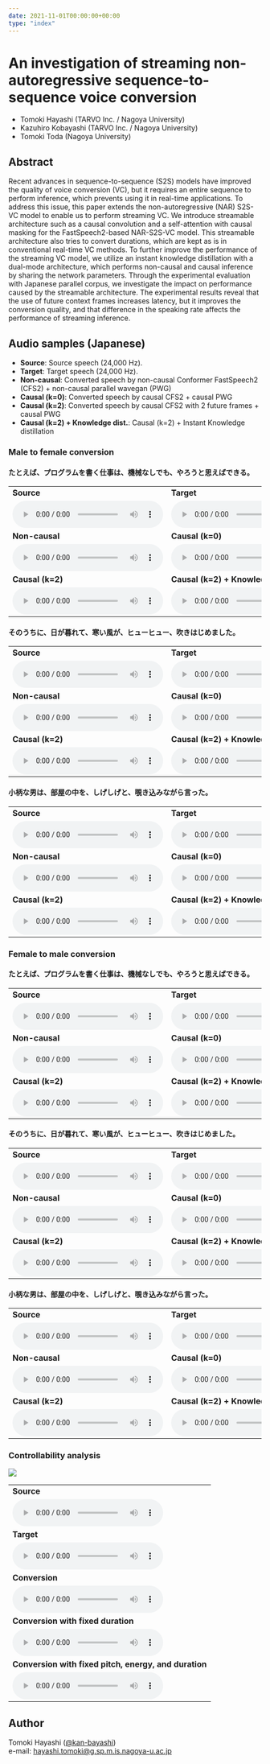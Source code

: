 ```yaml
---
date: 2021-11-01T00:00:00+00:00
type: "index"
---
```


# An investigation of streaming non-autoregressive sequence-to-sequence voice conversion

- Tomoki Hayashi (TARVO Inc. / Nagoya University)
- Kazuhiro Kobayashi (TARVO Inc. / Nagoya University)
- Tomoki Toda (Nagoya University)

## Abstract

Recent advances in sequence-to-sequence (S2S) models have improved the quality of voice conversion (VC), but it requires an entire sequence to perform inference, which prevents using it in real-time applications. To address this issue, this paper extends the non-autoregressive (NAR) S2S-VC model to enable us to perform streaming VC. We introduce streamable architecture such as a causal convolution and a self-attention with causal masking for the FastSpeech2-based NAR-S2S-VC model. This streamable architecture also tries to convert durations, which are kept as is in conventional real-time VC methods. To further improve the performance of the streaming VC model, we utilize an instant knowledge distillation with a dual-mode architecture, which performs non-causal and causal inference by sharing the network parameters. Through the experimental evaluation with Japanese parallel corpus, we investigate the impact on performance caused by the streamable architecture. The experimental results reveal that the use of future context frames increases latency, but it improves the conversion quality, and that difference in the speaking rate affects the performance of streaming inference.

## Audio samples (Japanese)

- **Source**: Source speech (24,000 Hz).
- **Target**: Target speech (24,000 Hz).
- **Non-causal**: Converted speech by non-causal Conformer FastSpeech2 (CFS2) + non-causal parallel wavegan (PWG)
- **Causal (k=0)**: Converted speech by causal CFS2 + causal PWG
- **Causal (k=2)**: Converted speech by causal CFS2 with 2 future frames + causal PWG
- **Causal (k=2) + Knowledge dist.**: Causal (k=2) + Instant Knowledge distillation

### Male to female conversion

#### たとえば、プログラムを書く仕事は、機械なしでも、やろうと思えばできる。

|     |     |
| --- | --- |
| **Source** | **Target** |
|<audio controls="" ><source src="wav/ashela_gt/ETRAB00976.wav"/></audio>|<audio controls="" ><source src="wav/hazumi_gt/ETRAB00976.wav"/></audio>|
| **Non-causal** | **Causal (k=0)** |
|<audio controls="" ><source src="wav/hazumi_noncausal_pwg/ETRAB00976.wav"/></audio>|<audio controls="" ><source src="wav/hazumi_causal_cpwg_hfd/ETRAB00976.wav"/></audio>|
| **Causal (k=2)** | **Causal (k=2) + Knowledge dist.** |
|<audio controls="" ><source src="wav/hazumi_causal_future_cpwg_hfd/ETRAB00976.wav"/></audio>|<audio controls="" ><source src="wav/hazumi_switch_causal_future_cpwg_hfd/ETRAB00976.wav"/></audio>|

#### そのうちに、日が暮れて、寒い風が、ヒューヒュー、吹きはじめました。

|     |     |
| --- | --- |
| **Source** | **Target** |
|<audio controls="" ><source src="wav/ashela_gt/ETRAB00982.wav"/></audio>|<audio controls="" ><source src="wav/hazumi_gt/ETRAB00982.wav"/></audio>|
| **Non-causal** | **Causal (k=0)** |
|<audio controls="" ><source src="wav/hazumi_noncausal_pwg/ETRAB00982.wav"/></audio>|<audio controls="" ><source src="wav/hazumi_causal_cpwg_hfd/ETRAB00982.wav"/></audio>|
| **Causal (k=2)** | **Causal (k=2) + Knowledge dist.** |
|<audio controls="" ><source src="wav/hazumi_causal_future_cpwg_hfd/ETRAB00982.wav"/></audio>|<audio controls="" ><source src="wav/hazumi_switch_causal_future_cpwg_hfd/ETRAB00982.wav"/></audio>|

#### 小柄な男は、部屋の中を、しげしげと、覗き込みながら言った。

|     |     |
| --- | --- |
| **Source** | **Target** |
|<audio controls="" ><source src="wav/ashela_gt/ETRAB00990.wav"/></audio>|<audio controls="" ><source src="wav/hazumi_gt/ETRAB00990.wav"/></audio>|
| **Non-causal** | **Causal (k=0)** |
|<audio controls="" ><source src="wav/hazumi_noncausal_pwg/ETRAB00990.wav"/></audio>|<audio controls="" ><source src="wav/hazumi_causal_cpwg_hfd/ETRAB00990.wav"/></audio>|
| **Causal (k=2)** | **Causal (k=2) + Knowledge dist.** |
|<audio controls="" ><source src="wav/hazumi_causal_future_cpwg_hfd/ETRAB00990.wav"/></audio>|<audio controls="" ><source src="wav/hazumi_switch_causal_future_cpwg_hfd/ETRAB00990.wav"/></audio>|

### Female to male conversion

#### たとえば、プログラムを書く仕事は、機械なしでも、やろうと思えばできる。

|     |     |
| --- | --- |
| **Source** | **Target** |
|<audio controls="" ><source src="wav/hazumi_gt/ETRAB00976.wav"/></audio>|<audio controls="" ><source src="wav/ashela_gt/ETRAB00976.wav"/></audio>|
| **Non-causal** | **Causal (k=0)** |
|<audio controls="" ><source src="wav/ashela_noncausal_pwg/ETRAB00976.wav"/></audio>|<audio controls="" ><source src="wav/ashela_causal_cpwg_hfd/ETRAB00976.wav"/></audio>|
| **Causal (k=2)** | **Causal (k=2) + Knowledge dist.** |
|<audio controls="" ><source src="wav/ashela_causal_future_cpwg_hfd/ETRAB00976.wav"/></audio>|<audio controls="" ><source src="wav/ashela_switch_causal_future_cpwg_hfd/ETRAB00976.wav"/></audio>|

#### そのうちに、日が暮れて、寒い風が、ヒューヒュー、吹きはじめました。

|     |     |
| --- | --- |
| **Source** | **Target** |
|<audio controls="" ><source src="wav/hazumi_gt/ETRAB00982.wav"/></audio>|<audio controls="" ><source src="wav/ashela_gt/ETRAB00982.wav"/></audio>|
| **Non-causal** | **Causal (k=0)** |
|<audio controls="" ><source src="wav/ashela_noncausal_pwg/ETRAB00982.wav"/></audio>|<audio controls="" ><source src="wav/ashela_causal_cpwg_hfd/ETRAB00982.wav"/></audio>|
| **Causal (k=2)** | **Causal (k=2) + Knowledge dist.** |
|<audio controls="" ><source src="wav/ashela_causal_future_cpwg_hfd/ETRAB00982.wav"/></audio>|<audio controls="" ><source src="wav/ashela_switch_causal_future_cpwg_hfd/ETRAB00982.wav"/></audio>|


#### 小柄な男は、部屋の中を、しげしげと、覗き込みながら言った。

|     |     |
| --- | --- |
| **Source** | **Target** |
|<audio controls="" ><source src="wav/hazumi_gt/ETRAB00990.wav"/></audio>|<audio controls="" ><source src="wav/ashela_gt/ETRAB00990.wav"/></audio>|
| **Non-causal** | **Causal (k=0)** |
|<audio controls="" ><source src="wav/ashela_noncausal_pwg/ETRAB00990.wav"/></audio>|<audio controls="" ><source src="wav/ashela_causal_cpwg_hfd/ETRAB00990.wav"/></audio>|
| **Causal (k=2)** | **Causal (k=2) + Knowledge dist.** |
|<audio controls="" ><source src="wav/ashela_causal_future_cpwg_hfd/ETRAB00990.wav"/></audio>|<audio controls="" ><source src="wav/ashela_switch_causal_future_cpwg_hfd/ETRAB00990.wav"/></audio>|

### Controllability analysis

![](figs/example.png)

|     |
| --- |
| **Source** |
|<audio controls="" ><source src="wav/example/src.wav"/></audio>|
| **Target** |
|<audio controls="" ><source src="wav/example/tgt.wav"/></audio>|
| **Conversion** |
|<audio controls="" ><source src="wav/example/conv.wav"/></audio>|
| **Conversion with fixed duration** |
|<audio controls="" ><source src="wav/example/src_dur_fixed_conv.wav"/></audio>|
| **Conversion with fixed pitch, energy, and duration** |
|<audio controls="" ><source src="wav/example/src_all_fixed_conv.wav"/></audio>|

## Author

Tomoki Hayashi ([@kan-bayashi](https://github.com/kan-bayashi))  
e-mail: hayashi.tomoki@g.sp.m.is.nagoya-u.ac.jp
